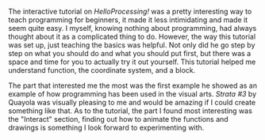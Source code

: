 The interactive tutorial on *HelloProcessing!* was a pretty interesting way to teach programming for beginners, it made it less intimidating and made it seem quite easy. I myself, knowing nothing about programming, had always thought about it as a complicated thing to do. However, the way this tutorial was set up, just teaching the basics was helpful. Not only did he go step by step on what you should do and what you should put first, but there was a space and time for you to actually try it out yourself. This tutorial helped me understand function, the coordinate system, and a block.

The part that interested me the most was the first example he showed as an example of how programming has been used in the visual arts. *Strata #3* by Quayola was visually pleasing to me and would be amazing if I could create something like that. As to the tutorial, the part I found most interesting was the "Interact" section, finding out how to animate the functions and drawings is something I look forward to experimenting with.
